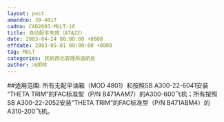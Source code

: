 ```yaml
---
layout: post
amendno: 39-4017
cadno: CAD2003-MULT-16
title: 自动配平失效（ATA22）
date: 2003-04-24 00:00:00 +0800
effdate: 2003-05-01 00:00:00 +0800
tag: MULT
categories: 民航西北管理局适航处
author: 冯炯晖
---
```


##适用范围:
所有无配平油箱（MOD 4801）和按照SB A300-22-6041安装 “THETA TRIM”的FAC标准型（P/N B471AAM7）的A300-600飞机；所有按照SB A300-22-2052安装“THETA TRIM”的FAC标准型（P/N B471ABM4）的A310-200飞机。

